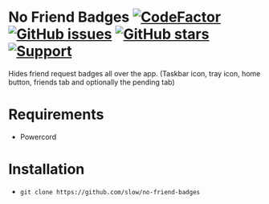 # No Friend Badges [![CodeFactor](https://www.codefactor.io/repository/github/slow/no-friend-badges/badge)](https://www.codefactor.io/repository/github/slow/no-friend-badges) [![GitHub issues](https://img.shields.io/github/issues/slow/no-friend-badges?style=flat)](https://github.com/slow/no-friend-badges/issues) [![GitHub stars](https://img.shields.io/github/stars/slow/no-friend-badges?style=flat)](https://github.com/slow/no-friend-badges/stargazers) [![Support](https://img.shields.io/discord/887015827134632057)](https://discord.gg/HQ5N7Rcajc)

Hides friend request badges all over the app. (Taskbar icon, tray icon, home button, friends tab and optionally the pending tab)

# Requirements

-  Powercord

# Installation

-  `git clone https://github.com/slow/no-friend-badges`
